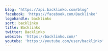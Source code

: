 ```yaml
---
blog: 'https://api.backlinko.com/blog'
facebook: 'https://facebook.com/Backlinko'
logohandle: backlinko
sort: backlinko
title: Backlinko
twitter: Backlinko
website: 'https://backlinko.com/'
youtube: 'https://youtube.com/user/backlinko'
---
```

